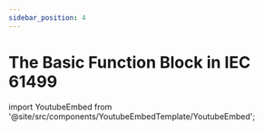 ```yaml
---
sidebar_position: 4
---
```


# The Basic Function Block in IEC 61499

import YoutubeEmbed from '@site/src/components/YoutubeEmbedTemplate/YoutubeEmbed';

<div className="App">
      <YoutubeEmbed embedId="mPJbHfp-Now" />
</div>
